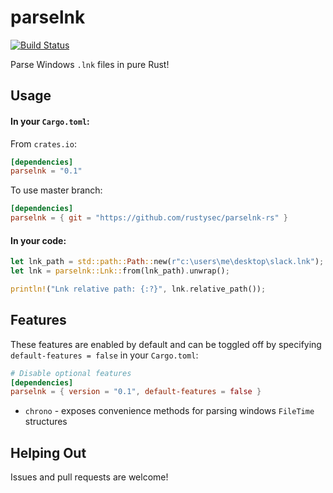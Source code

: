 parselnk
========
[![Build Status](https://github.com/rustysec/parselnk-rs/workflows/Build/badge.svg)](https://github.com/rustysec/parselnk-rs/actions)

Parse Windows `.lnk` files in pure Rust!

## Usage

#### In your `Cargo.toml`:

From `crates.io`:
```toml
[dependencies]
parselnk = "0.1"
```

To use master branch:
```toml
[dependencies]
parselnk = { git = "https://github.com/rustysec/parselnk-rs" }
```

#### In your code:

```rust
let lnk_path = std::path::Path::new(r"c:\users\me\desktop\slack.lnk");
let lnk = parselnk::Lnk::from(lnk_path).unwrap();

println!("Lnk relative path: {:?}", lnk.relative_path());
```


## Features
These features are enabled by default and can be toggled off 
by specifying `default-features = false` in your `Cargo.toml`:

```toml
# Disable optional features
[dependencies]
parselnk = { version = "0.1", default-features = false }
```

- `chrono` - exposes convenience methods for parsing windows `FileTime` structures

## Helping Out
Issues and pull requests are welcome!
